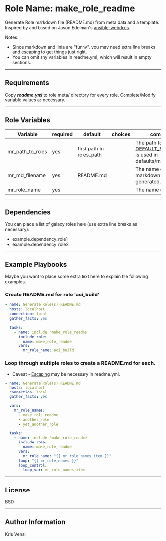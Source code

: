 Role Name: **make_role_readme**
=========

Generate Role markdown file (README.md) from meta data and a template. Inspired by and based on Jason Edelman's [ansible-webdocs](https://github.com/jedelman8/ansible-webdocs).

Notes:
- Since markdown and jinja are "funny", you may need extra [line breaks](https://github.com/adam-p/markdown-here/wiki/Markdown-Cheatsheet#lines) and [escaping](http://jinja.pocoo.org/docs/2.10/templates/#escaping) to get things just right.
- You can omit any variables in readme.yml, which will result in empty sections.

---
Requirements
------------

Copy **_readme.yml_** to role meta/ directory for every role.  Complete/Modify variable values as necessary.

---
Role Variables
--------------
| Variable     | required    | default  | choices    | comments |
| ------------- |-------------| ---------|----------- |--------- |
| mr_path_to_roles | yes | first path in roles_path | | The path to your roles.  [DEFAULT_ROLES_PATH](https://docs.ansible.com/ansible/latest/reference_appendices/config.html#default-roles-path) is used in defaults/main.yml |
| mr_md_filename | yes | README.md | | The name of the markdown file to be generated. |
| mr_role_name | yes || | The name of the role. |


---
Dependencies
------------

You can place a list of galaxy roles here (use extra line breaks as necessary):
- example.dependency_role1
- example.dependency_role2

---
Example Playbooks
----------------
Maybe you want to place some extra text here to explain the following examples.


### Create README.md for role 'aci_build'
```YAML
- name: Generate Role(s) README.md
  hosts: localhost
  connection: local
  gather_facts: yes

  tasks:
    - name: include 'make_role_readme'
      include_role:
        name: make_role_readme
      vars:
        mr_role_name: aci_build
```

### Loop through multiple roles to create a README.md for each.
* Caveat - [Escaping](http://jinja.pocoo.org/docs/2.10/templates/#escaping) may be necessary in readme.yml.
```YAML
- name: Generate Role(s) README.md
  hosts: localhost
  connection: local
  gather_facts: yes

  vars:
    mr_role_names:
      - make_role_readme
      - another_role
      - yet_another_role

  tasks:
    - name: include 'make_role_readme'
      include_role:
        name: make_role_readme
      vars:
        mr_role_name: "{{ mr_role_names_item }}"
      loop: "{{ mr_role_names }}"
      loop_control:
        loop_var: mr_role_names_item
```


---
License
-------

BSD

---
Author Information
------------------

Kris Vensl
